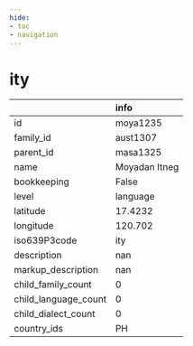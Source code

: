 ```yaml
---
hide:
- toc
- navigation
---
```

# ity
|                      | info          |
|:---------------------|:--------------|
| id                   | moya1235      |
| family_id            | aust1307      |
| parent_id            | masa1325      |
| name                 | Moyadan Itneg |
| bookkeeping          | False         |
| level                | language      |
| latitude             | 17.4232       |
| longitude            | 120.702       |
| iso639P3code         | ity           |
| description          | nan           |
| markup_description   | nan           |
| child_family_count   | 0             |
| child_language_count | 0             |
| child_dialect_count  | 0             |
| country_ids          | PH            |